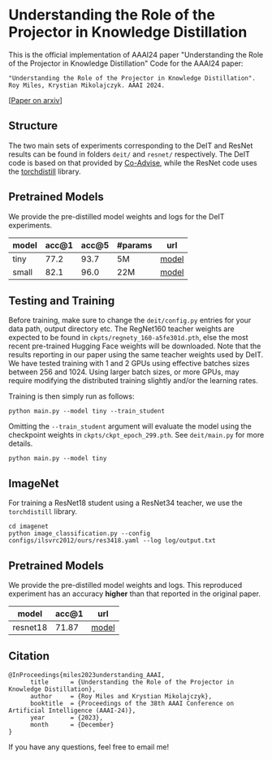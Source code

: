 # Understanding the Role of the Projector in Knowledge Distillation
This is the official implementation of AAAI24 paper "Understanding the Role of the Projector in Knowledge Distillation"
Code for the AAAI24 paper:

```text
"Understanding the Role of the Projector in Knowledge Distillation".
Roy Miles, Krystian Mikolajczyk. AAAI 2024.
```
[[Paper on arxiv](https://arxiv.org/abs/2303.11098)]

## Structure

The two main sets of experiments corresponding to the DeIT and ResNet results can be found in folders `deit/` and `resnet/` respectively. The DeIT code is based on that provided by [Co-Advise](https://github.com/OliverRensu/co-advise), while the ResNet code uses the [torchdistill](https://github.com/yoshitomo-matsubara/torchdistill) library.


## Pretrained Models

We provide the pre-distilled model weights and logs for the DeIT experiments.

| model | acc@1 | acc@5 | #params | url |
| --- | --- | --- | --- | --- |
| tiny | 77.2 | 93.7 | 5M | [model](https://drive.google.com/drive/folders/1X8U2EA1gGtJ1RugbjUw6GM0-BGtEZ-LO?usp=drive_link) |
| small | 82.1 | 96.0 | 22M| [model](https://drive.google.com/drive/folders/1e6i7Aq_cKEMrGRuLP_9gt7LzcAQbeO0F?usp=drive_link) |

## Testing and Training

Before training, make sure to change the `deit/config.py` entries for your data path, output directory etc. The RegNet160 teacher weights are expected to be found in `ckpts/regnety_160-a5fe301d.pth`, else the most recent pre-trained Hugging Face weights will be downloaded. Note that the results reporting in our paper using the same teacher weights used by DeIT. We have tested training with 1 and 2 GPUs using effective batches sizes between 256 and 1024. Using larger batch sizes, or more GPUs, may require modifying the distributed training slightly and/or the learning rates.

Training is then simply run as follows:
```
python main.py --model tiny --train_student
```

Omitting the `--train_student` argument will evaluate the model using the checkpoint weights in `ckpts/ckpt_epoch_299.pth`. See `deit/main.py` for more details. 
```
python main.py --model tiny
```

## ImageNet

For training a ResNet18 student using a ResNet34 teacher, we use the `torchdistill` library.
```
cd imagenet
python image_classification.py --config configs/ilsvrc2012/ours/res3418.yaml --log log/output.txt
```

## Pretrained Models

We provide the pre-distilled model weights and logs. This reproduced experiment has an accuracy **higher** than that reported in the original paper.

| model | acc@1 | url |
| --- | --- | --- |
| resnet18 | 71.87 | [model](https://drive.google.com/drive/folders/1P5mePA0vwWkGqzJCiExfVzpqZEpEDEEz?usp=sharing) |

## Citation
```
@InProceedings{miles2023understanding_AAAI,
      title      = {Understanding the Role of the Projector in Knowledge Distillation}, 
      author     = {Roy Miles and Krystian Mikolajczyk},
      booktitle  = {Proceedings of the 38th AAAI Conference on Artificial Intelligence (AAAI-24)},
      year       = {2023},
      month      = {December}
}
```

If you have any questions, feel free to email me! 